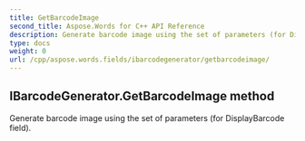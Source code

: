 ```yaml
---
title: GetBarcodeImage
second_title: Aspose.Words for C++ API Reference
description: Generate barcode image using the set of parameters (for DisplayBarcode field). 
type: docs
weight: 0
url: /cpp/aspose.words.fields/ibarcodegenerator/getbarcodeimage/
---
```

## IBarcodeGenerator.GetBarcodeImage method


Generate barcode image using the set of parameters (for DisplayBarcode field). 

